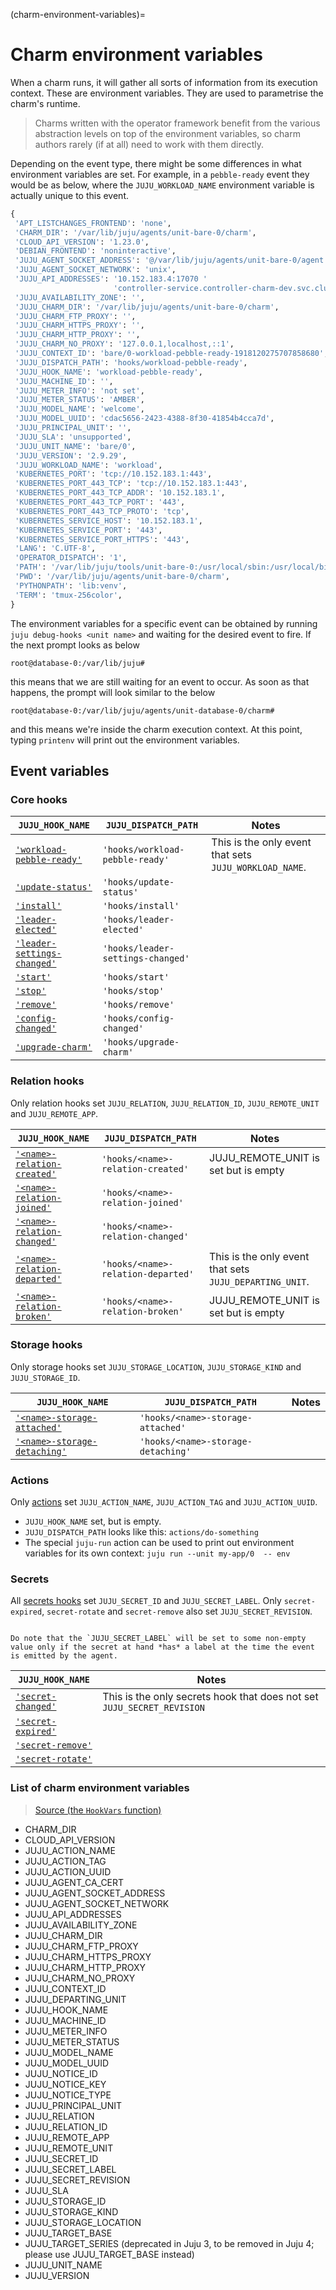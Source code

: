 (charm-environment-variables)=
# Charm environment variables

When a charm runs, it will gather all sorts of information from its execution context. These are environment variables. They are used to parametrise the charm's runtime.   

> Charms written with the operator framework benefit from the various abstraction levels on top of the environment variables, so charm authors rarely (if at all) need to work with them directly.

<!--TODO: ADD COMPLETE LIST OF ENVIRONMENT VARIABLES-->

Depending on the event type, there might be some differences in what environment variables are set. For example, in a `pebble-ready` event they would be as below, where the `JUJU_WORKLOAD_NAME` environment variable is actually unique to this event.

```python
{
 'APT_LISTCHANGES_FRONTEND': 'none',
 'CHARM_DIR': '/var/lib/juju/agents/unit-bare-0/charm',
 'CLOUD_API_VERSION': '1.23.0',
 'DEBIAN_FRONTEND': 'noninteractive',
 'JUJU_AGENT_SOCKET_ADDRESS': '@/var/lib/juju/agents/unit-bare-0/agent.socket',
 'JUJU_AGENT_SOCKET_NETWORK': 'unix',
 'JUJU_API_ADDRESSES': '10.152.183.4:17070 '
                       'controller-service.controller-charm-dev.svc.cluster.local:17070',
 'JUJU_AVAILABILITY_ZONE': '',
 'JUJU_CHARM_DIR': '/var/lib/juju/agents/unit-bare-0/charm',
 'JUJU_CHARM_FTP_PROXY': '',
 'JUJU_CHARM_HTTPS_PROXY': '',
 'JUJU_CHARM_HTTP_PROXY': '',
 'JUJU_CHARM_NO_PROXY': '127.0.0.1,localhost,::1',
 'JUJU_CONTEXT_ID': 'bare/0-workload-pebble-ready-1918120275707858680',
 'JUJU_DISPATCH_PATH': 'hooks/workload-pebble-ready',
 'JUJU_HOOK_NAME': 'workload-pebble-ready',
 'JUJU_MACHINE_ID': '',
 'JUJU_METER_INFO': 'not set',
 'JUJU_METER_STATUS': 'AMBER',
 'JUJU_MODEL_NAME': 'welcome',
 'JUJU_MODEL_UUID': 'cdac5656-2423-4388-8f30-41854b4cca7d',
 'JUJU_PRINCIPAL_UNIT': '',
 'JUJU_SLA': 'unsupported',
 'JUJU_UNIT_NAME': 'bare/0',
 'JUJU_VERSION': '2.9.29',
 'JUJU_WORKLOAD_NAME': 'workload',
 'KUBERNETES_PORT': 'tcp://10.152.183.1:443',
 'KUBERNETES_PORT_443_TCP': 'tcp://10.152.183.1:443',
 'KUBERNETES_PORT_443_TCP_ADDR': '10.152.183.1',
 'KUBERNETES_PORT_443_TCP_PORT': '443',
 'KUBERNETES_PORT_443_TCP_PROTO': 'tcp',
 'KUBERNETES_SERVICE_HOST': '10.152.183.1',
 'KUBERNETES_SERVICE_PORT': '443',
 'KUBERNETES_SERVICE_PORT_HTTPS': '443',
 'LANG': 'C.UTF-8',
 'OPERATOR_DISPATCH': '1',
 'PATH': '/var/lib/juju/tools/unit-bare-0:/usr/local/sbin:/usr/local/bin:/usr/sbin:/usr/bin:/sbin:/bin:/charm/bin',
 'PWD': '/var/lib/juju/agents/unit-bare-0/charm',
 'PYTHONPATH': 'lib:venv',
 'TERM': 'tmux-256color',
}
```

The environment variables for a specific event can be obtained by running `juju debug-hooks <unit name>` and waiting for the desired event to fire. If the next prompt looks as below

    root@database-0:/var/lib/juju#

this means that we are still waiting for an event to occur. As soon as that happens, the prompt will look similar to the below

    root@database-0:/var/lib/juju/agents/unit-database-0/charm#

and this means we're inside the charm execution context. At this point,  typing `printenv` will print out the environment variables.

## Event variables

### Core hooks
| `JUJU_HOOK_NAME`                                                                                    | `JUJU_DISPATCH_PATH`              | Notes                                                  |
|-----------------------------------------------------------------------------------------------------|-----------------------------------|--------------------------------------------------------|
| [`'workload-pebble-ready'`](https://discourse.charmhub.io/t/container-name-pebble-ready-event/6468) | `'hooks/workload-pebble-ready'`   | This is the only event that sets `JUJU_WORKLOAD_NAME`. |
| [`'update-status'`](https://discourse.charmhub.io/t/update-status-event/6484)                       | `'hooks/update-status'`           |                                                        |
| [`'install'`](https://discourse.charmhub.io/t/install-event/6469)                                   | `'hooks/install'`                 |                                                        |
| [`'leader-elected'`](https://discourse.charmhub.io/t/leader-elected-event/6470)                     | `'hooks/leader-elected'`          |                                                        |
| [`'leader-settings-changed'`](https://discourse.charmhub.io/t/leader-settings-changed-event/6471)   | `'hooks/leader-settings-changed'` |                                                        |
| [`'start'`](https://discourse.charmhub.io/t/start-event/6482)                                       | `'hooks/start'`                   |                                                        |
| [`'stop'`](https://discourse.charmhub.io/t/stop-event/6483)                                         | `'hooks/stop'`                    |                                                        |
| [`'remove'`](https://discourse.charmhub.io/t/remove-event/6481)                                     | `'hooks/remove'`                  |                                                        |
| [`'config-changed'`](https://discourse.charmhub.io/t/config-changed-event/6465)                     | `'hooks/config-changed'`          |                                                        |
| [`'upgrade-charm'`](https://discourse.charmhub.io/t/upgrade-charm-event/6485)                       | `'hooks/upgrade-charm'`           |                                                        |


### Relation hooks
Only relation hooks set `JUJU_RELATION`, `JUJU_RELATION_ID`, `JUJU_REMOTE_UNIT` and `JUJU_REMOTE_APP`.

| `JUJU_HOOK_NAME`                                                                                     | `JUJU_DISPATCH_PATH`         | Notes                                                   |
|------------------------------------------------------------------------------------------------------|------------------------------|---------------------------------------------------------|
| [`'<name>-relation-created'`](https://discourse.charmhub.io/t/relation-name-relation-created-event/6476)   | `'hooks/<name>-relation-created'`  | JUJU_REMOTE_UNIT is set but is empty                    |
| [`'<name>-relation-joined'`](https://discourse.charmhub.io/t/relation-name-relation-joined-event/6478)     | `'hooks/<name>-relation-joined'`   |                                                         |
| [`'<name>-relation-changed'`](https://discourse.charmhub.io/t/relation-name-relation-changed-event/6475)   | `'hooks/<name>-relation-changed'`  |                                                         |
| [`'<name>-relation-departed'`](https://discourse.charmhub.io/t/relation-name-relation-departed-event/6477) | `'hooks/<name>-relation-departed'` | This is the only event that sets `JUJU_DEPARTING_UNIT`. |
| [`'<name>-relation-broken'`](https://discourse.charmhub.io/t/relation-name-relation-broken-event/6474)     | `'hooks/<name>-relation-broken'`   | JUJU_REMOTE_UNIT is set but is empty                    |

### Storage hooks
Only storage hooks set `JUJU_STORAGE_LOCATION`, `JUJU_STORAGE_KIND` and `JUJU_STORAGE_ID`.

| `JUJU_HOOK_NAME`                                                                                        | `JUJU_DISPATCH_PATH`              | Notes |
|---------------------------------------------------------------------------------------------------------|-----------------------------------|-------|
| [`'<name>-storage-attached'`](https://discourse.charmhub.io/t/storage-name-storage-attached-event/6479) | `'hooks/<name>-storage-attached'` |       |
| [`'<name>-storage-detaching'`](https://discourse.charmhub.io/t/storage-name-storage-detached-event/6480) | `'hooks/<name>-storage-detaching'` |       |

### Actions
Only [actions](https://discourse.charmhub.io/t/action-name-action-event/6466) set `JUJU_ACTION_NAME`, `JUJU_ACTION_TAG` and `JUJU_ACTION_UUID`.

- `JUJU_HOOK_NAME` set, but is empty.
- `JUJU_DISPATCH_PATH` looks like this: `actions/do-something`
- The special `juju-run` action can be used to print out environment variables for its own context: `juju run --unit my-app/0  -- env`

### Secrets
All [secrets hooks](https://discourse.charmhub.io/t/secret-events/7191) set `JUJU_SECRET_ID` and `JUJU_SECRET_LABEL`. Only `secret-expired`, `secret-rotate` and `secret-remove` also set `JUJU_SECRET_REVISION`.

```{note}
 
Do note that the `JUJU_SECRET_LABEL` will be set to some non-empty value only if the secret at hand *has* a label at the time the event is emitted by the agent.

```

| `JUJU_HOOK_NAME`                                                                                        | Notes |
|---------------------------------------------------------------------------------------------------------|-------|
| [`'secret-changed'`](https://discourse.charmhub.io/t/7193) | This is the only secrets hook that does not set `JUJU_SECRET_REVISION`    |
| [`'secret-expired'`](https://discourse.charmhub.io/t/7192) |        |
| [`'secret-remove'`](https://discourse.charmhub.io/t/7195) |        |
| [`'secret-rotate'`](https://discourse.charmhub.io/t/7194) |        |

### List of charm environment variables

> [Source (the `HookVars` function)](https://github.com/juju/juju/blob/c3de749971d5abcdcb01ec29f290a45f2fb2493d/worker/uniter/runner/context/context.go)

- CHARM_DIR
- CLOUD_API_VERSION
- JUJU_ACTION_NAME
- JUJU_ACTION_TAG
- JUJU_ACTION_UUID
- JUJU_AGENT_CA_CERT
- JUJU_AGENT_SOCKET_ADDRESS
- JUJU_AGENT_SOCKET_NETWORK
- JUJU_API_ADDRESSES
- JUJU_AVAILABILITY_ZONE
- JUJU_CHARM_DIR
- JUJU_CHARM_FTP_PROXY
- JUJU_CHARM_HTTPS_PROXY
- JUJU_CHARM_HTTP_PROXY
- JUJU_CHARM_NO_PROXY
- JUJU_CONTEXT_ID
- JUJU_DEPARTING_UNIT
- JUJU_HOOK_NAME
- JUJU_MACHINE_ID
- JUJU_METER_INFO
- JUJU_METER_STATUS
- JUJU_MODEL_NAME
- JUJU_MODEL_UUID
- JUJU_NOTICE_ID
- JUJU_NOTICE_KEY
- JUJU_NOTICE_TYPE
- JUJU_PRINCIPAL_UNIT
- JUJU_RELATION
- JUJU_RELATION_ID
- JUJU_REMOTE_APP
- JUJU_REMOTE_UNIT
- JUJU_SECRET_ID
- JUJU_SECRET_LABEL
- JUJU_SECRET_REVISION
- JUJU_SLA
- JUJU_STORAGE_ID
- JUJU_STORAGE_KIND
- JUJU_STORAGE_LOCATION
- JUJU_TARGET_BASE
- JUJU_TARGET_SERIES (deprecated in Juju 3, to be removed in Juju 4; please use JUJU_TARGET_BASE instead)
- JUJU_UNIT_NAME
- JUJU_VERSION

